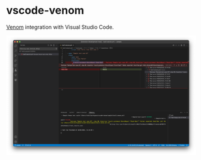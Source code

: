 # vscode-venom

[Venom](https://github.com/ovh/venom) integration with Visual Studio Code.

![Screenshot showing Venom integration with the Testing workbench](https://raw.githubusercontent.com/Thiht/vscode-venom/master/docs/screenshot.png)
